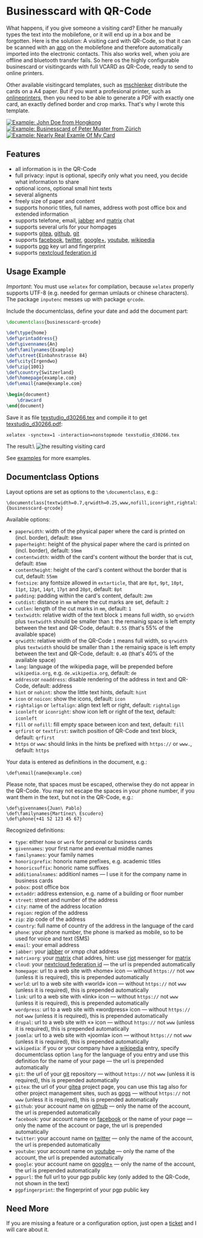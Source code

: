 Businesscard with QR-Code
=========================

What happens, if you give someone a visiting card? Either he manually types the text into the mobilefone, or it will end up in a box and be forgotten. Here is the solution: A visiting card with QR-Code, so that it can be scanned with an [app] on the mobilefone and therefore automatically imported into the electronic contacts. This also works well, when yoiu are offline and bluetooth transfer fails. So here os the highly configurable businescard or visitingcards with full VCARD as QR-Code, ready to send to online printers.

Other available visitingcard templates, such as [mschlenker] distribute the cards on a A4 paper. But if you want a profesional printer, such as [onlineprinters], then you need to be able to generate a PDF with exactly one card, an exactly defined border and crop marks. That's why I wrote this template.

[![Example: John Doe from Hongkong](screenshots/john-doe-hongkong.jpg)](examples/john-doe-hongkong.tex)
[![Example: Businesscard of Peter Muster from Zürich](screenshots/peter-muster-example-company-zuerich.jpg)](examples/peter-muster-example-company-zuerich.tex)
[![Example: Nearly Real Examle Of My Card](screenshots/example.jpg)](examples/example.tex)


Features
--------

- all information is in the QR-Code
- full privacy: input is optional, specify only what you need, you decide what information to share
- optional icons, optional small hint texts
- several alignents
- freely size of paper and content
- supports honoric titles, full names, address woth post office box and extended information
- supports telefone, email, [jabber] and [matrix] chat
- supports several urls for your hompages
- supports [gitea], [github], [git]
- supports [facebook], [twitter], [google+], [youtube], [wikipedia]
- supports [pgp] key url and fingerprint
- supports [nextcloud federation id]


Usage Example
-------------

*Important*: You must use `xelatex` for compilation, because `xelatex` properly supports UTF-8 (e.g. needed for german umlauts or chinese characters). The package `inputenc` messes up with package `qrcode`.

Include the documentclass, define your date and add the document part:

```latex
\documentclass{businesscard-qrcode}

\def\type{home}
\def\printaddress{}
\def\givennames{An}
\def\familynames{Example}
\def\street{Einbahnstrasse 84}
\def\city{Irgendwo}
\def\zip{1001}
\def\country{Switzerland}
\def\homepage{example.com}
\def\email{name@example.com}

\begin{document}
	\drawcard
\end{document}
```

Save it as file [texstudio_d30266.tex] and compile it to get [texstudio_d30266.pdf]:

    xelatex -synctex=1 -interaction=nonstopmode texstudio_d30266.tex

The result:\\
![the resulting visiting card](screenshots/texstudio_d30266.jpg)

See [examples] for more examples.


Documentclass Options
---------------------

Layout options are set as options to the `\documentclass`, e.g.:

    \documentclass[textwidth=0.7,qrwidth=0.25,www,nofill,iconright,rightalign,hint,icon,textfirst]{businesscard-qrcode}

Available options:
- `paperwidth`: width of the physical paper where the card is printed on (incl. border), default: `89mm`
- `paperheight`: height of the physical paper where the card is printed on (incl. border), default: `59mm`
- `contentwidth`: width of the card's content without the border that is cut, default: `85mm`
- `contentheight`: height of the card's content without the border that is cut, default: `55mm`
- `fontsize`: any fontsize allowed in `extarticle`, that are `8pt`, `9pt`, `10pt`, `11pt`, `12pt`, `14pt`, `17pt` and `20pt`, default: `8pt`
- `padding`: padding within the card's content, default: `2mm`
- `cutdist`: distance in `mm` where the cut marks are set, default: `2`
- `cutlen`: length of the cut marks in `mm`, default: `1`
- `textwidth`: relative width of the text block `1` means full width, so `qrwidth` plus `textwidth` should be smaller than `1` the remainig space is left empty between the text and QR-Code, default: `0.55` (that's 55% of the available space)
- `qrwidth`: relative width of the QR-Code `1` means full width, so `qrwidth` plus `textwidth` should be smaller than `1` the remainig space is left empty between the text and QR-Code, default: `0.40` (that's 40% of the available space)
- `lang`: language of the wikipedia page, will be prepended before `wikipedia.org`, e.g. `de.wikipedia.org`, default: `de`
- `address`or `noaddress`: disable rendering of the address in text and QR-Code, default: address
- `hint` or `nohint`: show the little text hints, default: `hint`
- `icon` or `noicon`: show the icons, default: `icon`
- `rightalign` or `leftalign`: align text left or right, default: `rightalign`
- `iconleft` or `iconright`: show icon left or right of the text, default: `iconleft`
- `fill` or `nofill`: fill empty space between icon and text, default: `fill`
- `qrfirst` or `textfirst`: switch position of QR-Code and text block, default: `qrfirst`
- `https` or `www`: should links in the hints be prefixed with `https://` or `www.`, default: `https`

Your data is entered as definitions in the document, e.g.:

    \def\email{name@example.com}

Please note, that spaces must be escaped, otherwise they do not appear in the QR-Code. You may not escape the spaces in your phone number, if you want them in the text, but not in the QR-Code, e.g.:

    \def\givennames{Juan\ Pablo}
    \def\familynames{Martínez\ Escudero}
    \def\phone{+41 52 123 45 67}

Recognized definitions:
- `type`: either `home` or `work` for personal or business cards
- `givennames`: your first name and eventual middle names
- `familynames`: your family names
- `honoricprefix`: honorix name prefixes, e.g. academic titles
- `honoricsuffix`: honoric name suffixes
- `additionalnames`: additionl names — I use it for the company name in business cards
- `pobox`: post office box
- `extaddr`: address extension, e.g. name of a building or floor number
- `street`: street and number of the address
- `city`: name of the address location
- `region`: region of the address
- `zip`: zip code of the address
- `country`: full name of country of the address in the language of the card
- `phone`: your phone number, the phone is marked as mobile, so to be used for voice and text (SMS)
- `email`: your email address
- `jabber`: your [jabber] or xmpp chat address
- `matrixorg`: your [matrix] chat addres, hint: use [riot] messenger for [matrix]
- `cloud`: your [nextcloud federation id] — the url is prepended automatically
- `homepage`: url to a web site with «home» icon — without `https://` not `www` (unless it is required), this is prepended automatically
- `world`: url to a web site with «world» icon — without `https://` not `www` (unless it is required), this is prepended automatically
- `link`: url to a web site with «link» icon — without `https://` not `www` (unless it is required), this is prepended automatically
- `wordpress`: url to a web site with «wordpress» icon — without `https://` not `www` (unless it is required), this is prepended automatically
- `drupal`: url to a web site with «» icon — without `https://` not `www` (unless it is required), this is prepended automatically
- `joomla`: url to a web site with «joomla» icon — without `https://` not `www` (unless it is required), this is prepended automatically
- `wikipedia`: if you or your company have a [wikipedia] entry, specify documentclass option `lang` for the language of you entry and use this definition for the name of your page — the url is prepended automatically
- `git`: the url of your [git] repository — without `https://` not `www` (unless it is required), this is prepended automatically
- `gitea`: the url of your [gitea] project page, you can use this tag also for other project management sites, such as [gogs] — without `https://` not `www` (unless it is required), this is prepended automatically
- `github`: your account name on [github] — only the name of the account, the url is prepended automatically
- `facebook`: your account name on [facebook] or the name of your page — only the name of the account or page, the url is prepended automatically
- `twitter`: your account name on [twitter] — only the name of the account, the url is prepended automatically
- `youtube`: your account name on [youtube] — only the name of the account, the url is prepended automatically
- `google`: your account name on [google+] — only the name of the account, the url is prepended automatically
- `pgpurl`: the full url to your pgp public key (only added to the QR-Code, not shown in the text)
- `pgpfingerprint`: the fingerprint of your pgp public key


Need More
---------

If you are missing a feature or a configuration option, just open a [ticket] and I will care about it.

[ticket]: https://mrw.sh/templates/latex/issues "open issues and tickets for my LaTeX-templates project"
[examples]: examples "more examples"
[app]: https://f-droid.org/de/packages/com.google.zxing.client.android/ "Barcode Scanner"
[onlineprinters]: https://de.onlineprinters.ch/k/standardvisitenkarten "onlineprinters.ch"
[mschlenker]: https://gist.github.com/mschlenker/f60e0f15ff1edfc4881c "visitenkarten-qr.tex"
[texstudio_d30266.tex]: examples/texstudio_d30266.tex "simple example source file"
[texstudio_d30266.pdf]: examples/texstudio_d30266.pdf "simple example resulting pdf"
[example.tex]: examples/example.tex "larger example source file"
[example.pdf]: examples/example.pdf "larger example resulting pdf"
[jabber]: https://en.wikipedia.org/wiki/Jabber.org "the Jabber / XMPP instant messaging standard"
[matrix]: https://matrix.org "the matrix instant messaging standard"
[riot]: https://riot.im "matrix compatible instant messaging tool for all platforms"
[gitea]: https://gitea.io "github-like project repository, a gogs clone"
[gogs]: https://gitea.io "github-like project repository"
[github]: https://github.com "a project repository"
[git]: https://git-scm.com "a distributed version control system"
[facebook]: https://facebook.com "a social website"
[twitter]: https://twitter.com "a social website"
[google+]: https://plus.google.com "a social website"
[youtube]: https://youtube.com "a video website"
[wikipedia]: https://wikipedia.org "the online encyclopedia"
[pgp]: https://en.wikipedia.org/wiki/Pretty_Good_Privacy "pretty good privacy — encryption standard"
[nextcloud federation id]: https://nextcloud.com/federation "share your cloud across others"
